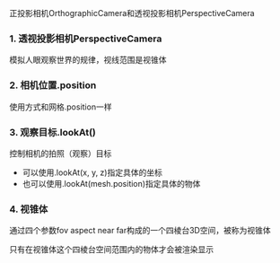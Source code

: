 正投影相机OrthographicCamera和透视投影相机PerspectiveCamera

### 1. 透视投影相机PerspectiveCamera

模拟人眼观察世界的规律，视线范围是视锥体

### 2. 相机位置.position

使用方式和网格.position一样

### 3. 观察目标.lookAt()

控制相机的拍照（观察）目标

- 可以使用.lookAt(x, y, z)指定具体的坐标
- 也可以使用.lookAt(mesh.position)指定具体的物体

### 4. 视锥体

通过四个参数fov aspect near far构成的一个四棱台3D空间，被称为视锥体

只有在视锥体这个四棱台空间范围内的物体才会被渲染显示

